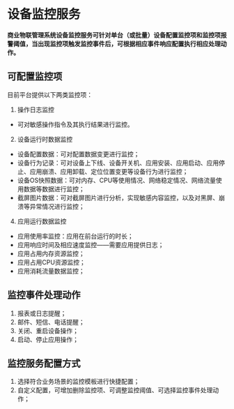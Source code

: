 # 设备监控服务

**商业物联管理系统设备监控服务可针对单台（或批量）设备配置监控项和监控项报警阈值，当出现监控项触发监控事件后，可根据相应事件响应配置执行相应处理动作。**

## 可配置监控项
目前平台提供以下两类监控项：
1) 操作日志监控
 - 可对敏感操作指令及其执行结果进行监控。

2) 设备运行时数据监控
 - 设备配置数据：可对配置数据变更进行监控；
 - 设备行为记录：可对设备上下线、设备开关机、应用安装、应用启动、应用停止、应用崩溃、应用卸载、定位位置变更等设备行为进行监控；
 - 设备OS快照数据：可对内存、CPU等使用情况、网络稳定情况、网络流量使用数据等数据进行监控；
 - 截屏图片数据：可对截屏图片进行分析，实现敏感内容监控，以及对黑屏、崩溃等异常情况进行监控；

4) 应用运行数据监控
 - 应用使用率监控：应用在前台运行的时长；
 - 应用响应时间及相应速度监控——需要应用提供日志；
 - 应用占用内存资源监控；
 - 应用占用CPU资源监控；
 - 应用消耗流量数据监控；

## 监控事件处理动作
1)	报表或日志提醒；
2)	邮件、短信、电话提醒；
3)	关闭、重启设备操作；
4)	启动、停止应用操作；

## 监控服务配置方式
1)	选择符合业务场景的监控模板进行快捷配置；
2)	自定义配置，可增加删除监控项、可调整监控阈值、可选择监控事件处理动作；




